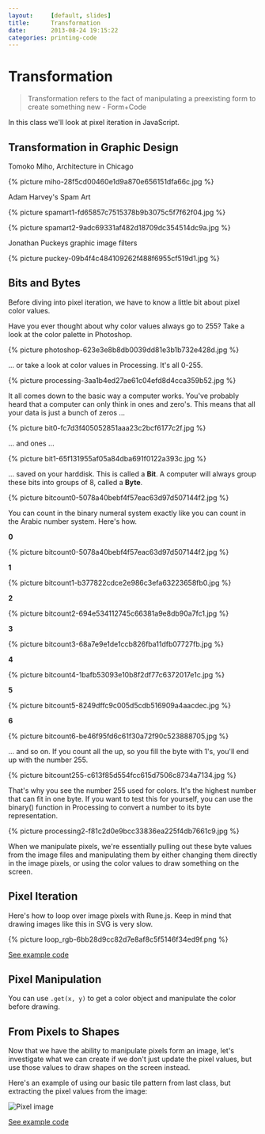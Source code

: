 ```yaml
---
layout:     [default, slides]
title:      Transformation
date:       2013-08-24 19:15:22
categories: printing-code
---
```


Transformation
==============

<blockquote >
Transformation refers to the fact of manipulating a preexisting form to create something new - Form+Code
</blockquote>

In this class we'll look at pixel iteration in JavaScript.

Transformation in Graphic Design
--------------------------------

Tomoko Miho, Architecture in Chicago

{% picture miho-28f5cd00460e1d9a870e656151dfa66c.jpg %}

Adam Harvey's Spam Art

{% picture spamart1-fd65857c7515378b9b3075c5f7f62f04.jpg %}

{% picture spamart2-9adc69331af482d18709dc354514dc9a.jpg %}

Jonathan Puckeys graphic image filters

{% picture puckey-09b4f4c484109262f488f6955cf519d1.jpg %}


Bits and Bytes
--------------

Before diving into pixel iteration, we have to know a little bit about pixel color values.

Have you ever thought about why color values always go to 255? Take a look at the color palette in Photoshop.

{% picture photoshop-623e3e8b8db0039dd81e3b1b732e428d.jpg %}

... or take a look at color values in Processing. It's all 0-255.

{% picture processing-3aa1b4ed27ae61c04efd8d4cca359b52.jpg %}

It all comes down to the basic way a computer works. You've probably heard that a computer can only think in ones and zero's. This means that all your data is just a bunch of zeros ...

{% picture bit0-fc7d3f405052851aaa23c2bcf6177c2f.jpg %}

... and ones ...

{% picture bit1-65f131955af05a84dba691f0122a393c.jpg %}

... saved on your harddisk. This is called a **Bit**. A computer will always group these bits into groups of 8, called a **Byte**.

{% picture bitcount0-5078a40bebf4f57eac63d97d507144f2.jpg %}

You can count in the binary numeral system exactly like you can count in the Arabic number system. Here's how.

**0**

{% picture bitcount0-5078a40bebf4f57eac63d97d507144f2.jpg %}

**1**

{% picture bitcount1-b377822cdce2e986c3efa63223658fb0.jpg %}

**2**

{% picture bitcount2-694e534112745c66381a9e8db90a7fc1.jpg %}

**3**

{% picture bitcount3-68a7e9e1de1ccb826fba11dfb07727fb.jpg %}

**4**

{% picture bitcount4-1bafb53093e10b8f2df77c6372017e1c.jpg %}

**5**

{% picture bitcount5-8249dffc9c005d5cdb516909a4aacdec.jpg %}

**6**

{% picture bitcount6-be46f95fd6c61f30a72f90c523888705.jpg %}

... and so on. If you count all the up, so you fill the byte with 1's, you'll end up with the number 255.

{% picture bitcount255-c613f85d554fcc615d7506c8734a7134.jpg %}

That's why you see the number 255 used for colors. It's the highest number that can fit in one byte. If you want to test this for yourself, you can use the binary() function in Processing to convert a number to its byte representation.

{% picture processing2-f81c2d0e9bcc33836ea225f4db7661c9.jpg %}

When we manipulate pixels, we're essentially pulling out these byte values from the image files and manipulating them by either changing them directly in the image pixels, or using the color values to draw something on the screen.


Pixel Iteration
---------------

Here's how to loop over image pixels with Rune.js. Keep in mind that drawing images like this in SVG is very slow.

{% picture loop_rgb-6bb28d9cc82d7e8af8c5f5146f34ed9f.png %}

[See example code](../examples/transformation/pixel_iteration/index.html)


Pixel Manipulation
------------------

You can use `.get(x, y)` to get a color object and manipulate the color before drawing.


From Pixels to Shapes
---------------------

Now that we have the ability to manipulate pixels form an image, let's investigate what we can create if we don't just update the pixel values, but use those values to draw shapes on the screen instead.

Here's an example of using our basic tile pattern from last class, but extracting the pixel values from the image:

![Pixel image](http://assets.runemadsen.com/pixel-pattern-0ffd267d600a4ad8bdd8990805025e69.svg)

[See example code](../examples/transformation/pixel_pattern/index.html)
